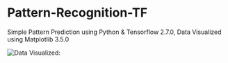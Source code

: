 # Pattern-Recognition-TF
Simple Pattern Prediction using Python & Tensorflow 2.7.0, Data Visualized using Matplotlib 3.5.0

![Data Visualized:](https://imgur.com/a/tewNKdl)
